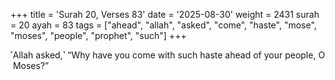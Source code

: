 +++
title = 'Surah 20, Verses 83'
date = '2025-08-30'
weight = 2431
surah = 20
ayah = 83
tags = ["ahead", "allah", "asked", "come", "haste", "mose", "moses", "people", "prophet", "such"]
+++

˹Allah asked,˺ “Why have you come with such haste ahead of your people, O  Moses?”